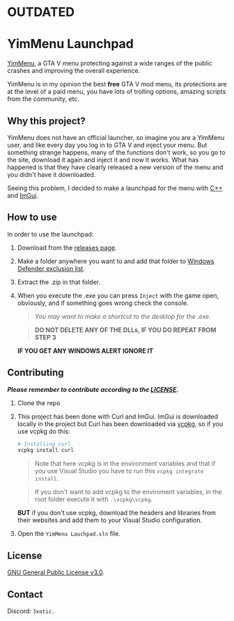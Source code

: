 # OUTDATED
# YimMenu Launchpad

[YimMenu](https://github.com/YimMenu/YimMenu), a GTA V menu protecting against a wide ranges of the public crashes and improving the overall experience.

YimMenu is in my opinion the best **free** GTA V mod menu, its protections are at the level of a paid menu, you have lots of trolling options, amazing scripts from the community, etc.

## Why this project?

YimMenu does not have an official launcher, so imagine you are a YimMenu user, and like every day you log in to GTA V and inject your menu. But something strange happens, many of the functions don't work, so you go to the site, download it again and inject it and now it works. What has happened is that they have clearly released a new version of the menu and you didn't have it downloaded.

Seeing this problem, I decided to make a launchpad for the menu with [C++](https://es.wikipedia.org/wiki/C%2B%2B) and [ImGui](https://github.com/ocornut/imgui).

## How to use

In order to use the launchpad:

1. Download from the [releases page](https://github.com/ExoticGamerrrYT/YimMenu-Launchpad/releases/tag/releases).
2. Make a folder anywhere you want to and add that folder to [Windows Defender exclusion list](https://support.microsoft.com/en-us/windows/add-an-exclusion-to-windows-security-811816c0-4dfd-af4a-47e4-c301afe13b26).
3. Extract the .zip in that folder.
4. When you execute the .exe you can press `Inject` with the game open, obviously, and if something goes wrong check the console.

   > _You may want to make a shortcut to the desktop for the .exe._

   > **DO NOT DELETE ANY OF THE DLLs, IF YOU DO REPEAT FROM STEP 3**
   
   **IF YOU GET ANY WINDOWS ALERT IGNORE IT**

## Contributing

_**Please remember to contribute according to the [LICENSE](LICENSE).**_

1. Clone the repo

2. This project has been done with Curl and ImGui. ImGui is downloaded locally in the project but Curl has been downloaded via [vcpkg](https://github.com/microsoft/vcpkg), so if you use vcpkg do this:

   ```bash
   # Installing curl
   vcpkg install curl
   ```

   > Note that here vcpkg is in the environment variables and that if you use Visual Studio you have to run this `vcpkg integrate install`.

   > If you don't want to add vcpkg to the enviroment variables, in the root folder execute it with `.\vcpkg\vcpkg`.

   **BUT** if you don't use vcpkg, download the headers and libraries from their websites and add them to your Visual Studio configuration.

3. Open the `YimMenu Lauchpad.sln` file.

## License

[GNU General Public License v3.0](https://choosealicense.com/licenses/gpl-3.0/).

## Contact

Discord: `3xotic.`
